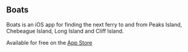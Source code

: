 Boats
----

Boats is an iOS app for finding the next ferry to and from Peaks Island, Chebeague Island, Long Island and Cliff Island.

Available for free on the [App Store](https://itunes.apple.com/us/app/boats-casco-bay-ferry-schedules/id1152562893?ls=1&mt=8)
